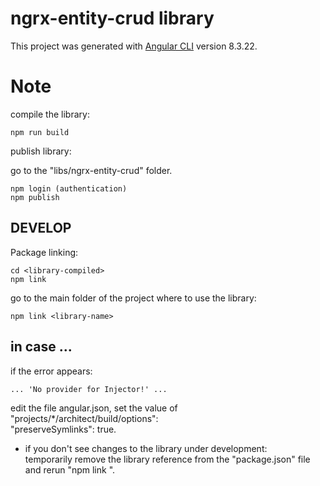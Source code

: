 # ngrx-entity-crud library
This project was generated with [Angular CLI](https://github.com/angular/angular-cli) version 8.3.22.

# Note

compile the library:  
```
npm run build
```

publish library:  
  
go to the "libs/ngrx-entity-crud" folder. 
```
npm login (authentication)
npm publish 
```

## DEVELOP
Package linking:
```
cd <library-compiled>
npm link
```
go to the main folder of the project where to use the library:
```
npm link <library-name>
```

##  in case ...
if the error appears:  

```
... 'No provider for Injector!' ...
```
edit the file angular.json, set the value of "projects/*/architect/build/options":  
"preserveSymlinks": true. 

- if you don't see changes to the library under development:  
temporarily remove the library reference from the "package.json" file and rerun "npm link <library-name>". 



